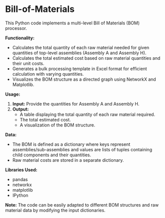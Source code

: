 # Bill-of-Materials
This Python code implements a multi-level Bill of Materials (BOM) processor. 

**Functionality:**

* Calculates the total quantity of each raw material needed for given quantities of top-level assemblies (Assembly A and Assembly H).
* Calculates the total estimated cost based on raw material quantities and their unit costs.
* Generates a bulk processing template in Excel format for efficient calculation with varying quantities.
* Visualizes the BOM structure as a directed graph using NetworkX and Matplotlib.

**Usage:**

1. **Input:** Provide the quantities for Assembly A and Assembly H.
2. **Output:** 
    - A table displaying the total quantity of each raw material required.
    - The total estimated cost.
    - A visualization of the BOM structure.

**Data:**

* The BOM is defined as a dictionary where keys represent assemblies/sub-assemblies and values are lists of tuples containing child components and their quantities.
* Raw material costs are stored in a separate dictionary.

**Libraries Used:**

* pandas
* networkx
* matplotlib
* IPython


**Note:** The code can be easily adapted to different BOM structures and raw material data by modifying the input dictionaries.
